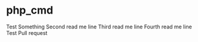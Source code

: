 # php_cmd
Test Something
Second read me line
Third read me line
Fourth read me line
Test Pull request
